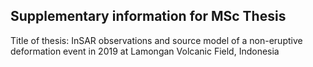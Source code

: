 ## Supplementary information for MSc Thesis 
Title of thesis: InSAR observations and source model of a non-eruptive deformation event in 2019 at Lamongan Volcanic Field, Indonesia

